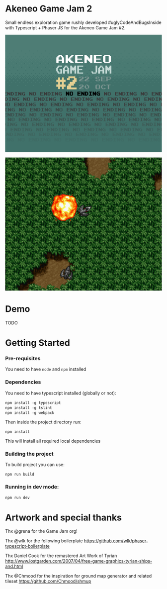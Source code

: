 # Akeneo Game Jam 2

Small endless exploration game rushly developed #uglyCodeAndBugsInside with Typescript + Phaser JS for the Akeneo Game Jam #2.

![Image of GameJam](doc/game-jam-2.gif)

![Image of GameJam](doc/screenshot.png)

# Demo

TODO

# Getting Started

### Pre-requisites

You need to have `node` and `npm` installed

### Dependencies

You need to have typescript installed (globally or not):
```
npm install -g typescript
npm install -g tslint
npm install -g webpack
```

Then inside the project directory run:
```
npm install
```

This will install all required local dependencies

### Building the project

To build project you can use:

```
npm run build
```

### Running in dev mode:

```
npm run dev
```

# Artwork and special thanks

Thx @grena for the Game Jam org!

Thx @wlk for the following boilerplate https://github.com/wlk/phaser-typescript-boilerplate

Thx Daniel Cook for the remastered Art Work of Tyrian http://www.lostgarden.com/2007/04/free-game-graphics-tyrian-ships-and.html

Thx @Chmood for the inspiration for ground map generator and related tileset https://github.com/Chmood/shmup